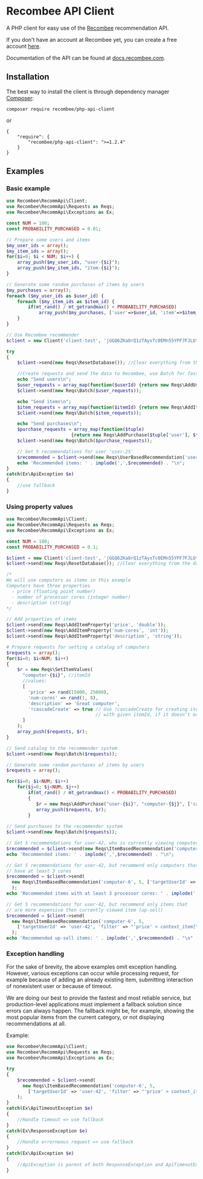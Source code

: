 # Recombee API Client

A PHP client for easy use of the [Recombee](https://www.recombee.com/) recommendation API.

If you don't have an account at Recombee yet, you can create a free account [here](https://www.recombee.com/).

Documentation of the API can be found at [docs.recombee.com](https://docs.recombee.com/).

## Installation

The best way to install the client is through dependency manager [Composer](https://getcomposer.org/):

```
composer require recombee/php-api-client
```
or
```
{
    "require": {
        "recombee/php-api-client": ">=1.2.4"
    }
}
```

## Examples

### Basic example
```php
use Recombee\RecommApi\Client;
use Recombee\RecommApi\Requests as Reqs;
use Recombee\RecommApi\Exceptions as Ex;

const NUM = 100;
const PROBABILITY_PURCHASED = 0.01;

// Prepare some users and items
$my_user_ids = array();
$my_item_ids = array();
for($i=0; $i < NUM; $i++) {
    array_push($my_user_ids, "user-{$i}");
    array_push($my_item_ids, "item-{$i}");
}

// Generate some random purchases of items by users
$my_purchases = array();
foreach ($my_user_ids as $user_id) {
    foreach ($my_item_ids as $item_id) {
        if(mt_rand() / mt_getrandmax() < PROBABILITY_PURCHASED)
            array_push($my_purchases, ['user'=>$user_id, 'item'=>$item_id]);
    }
}

// Use Recombee recommender
$client = new Client('client-test', 'jGGQ6ZKa8rQ1zTAyxTc0EMn55YPF7FJLUtaMLhbsGxmvwxgTwXYqmUk5xVZFw98L');

try
{
    $client->send(new Reqs\ResetDatabase()); //Clear everything from the database

    //Create requests and send the data to Recombee, use Batch for faster processing
    echo "Send users\n";
    $user_requests = array_map(function($userId) {return new Reqs\AddUser($userId);}, $my_user_ids);
    $client->send(new Reqs\Batch($user_requests));

    echo "Send items\n";
    $item_requests = array_map(function($itemId) {return new Reqs\AddItem($itemId);}, $my_item_ids);
    $client->send(new Reqs\Batch($item_requests));

    echo "Send purchases\n";
    $purchase_requests = array_map(function($tuple)
                        {return new Reqs\AddPurchase($tuple['user'], $tuple['item']);}, $my_purchases);
    $client->send(new Reqs\Batch($purchase_requests));

    // Get 5 recommendations for user 'user-25'
    $recommended = $client->send(new Reqs\UserBasedRecommendation('user-25', 5, ['rotationRate' => 0]));
    echo 'Recommended items: ' . implode(',',$recommended) . "\n";
}
catch(Ex\ApiException $e)
{
    //use fallback
}
```

### Using property values
```php
use Recombee\RecommApi\Client;
use Recombee\RecommApi\Requests as Reqs;
use Recombee\RecommApi\Exceptions as Ex;

const NUM = 100;
const PROBABILITY_PURCHASED = 0.1;

$client = new Client('client-test', 'jGGQ6ZKa8rQ1zTAyxTc0EMn55YPF7FJLUtaMLhbsGxmvwxgTwXYqmUk5xVZFw98L');
$client->send(new Reqs\ResetDatabase()); //Clear everything from the database

/*
We will use computers as items in this example
Computers have three properties 
  - price (floating point number)
  - number of processor cores (integer number)
  - description (string)
*/

// Add properties of items
$client->send(new Reqs\AddItemProperty('price', 'double'));
$client->send(new Reqs\AddItemProperty('num-cores', 'int'));
$client->send(new Reqs\AddItemProperty('description', 'string'));

# Prepare requests for setting a catalog of computers
$requests = array();
for($i=0; $i<NUM; $i++)
{
    $r = new Reqs\SetItemValues(
      "computer-{$i}", //itemId
      //values:
      [ 
        'price' => rand(15000, 25000),
        'num-cores' => rand(1, 8),
        'description' => 'Great computer',
        '!cascadeCreate' => true // Use !cascadeCreate for creating item
                                 // with given itemId, if it doesn't exist
      ]
    );
    array_push($requests, $r);
}

// Send catalog to the recommender system
$client->send(new Reqs\Batch($requests));

// Generate some random purchases of items by users
$requests = array();

for($i=0; $i<NUM; $i++)
    for($j=0; $j<NUM; $j++)
        if(mt_rand() / mt_getrandmax() < PROBABILITY_PURCHASED)
        {
           $r = new Reqs\AddPurchase("user-{$i}", "computer-{$j}", ['cascadeCreate' => true]);
           array_push($requests, $r);
        }
        
// Send purchases to the recommender system
$client->send(new Reqs\Batch($requests));

// Get 5 recommendations for user-42, who is currently viewing computer-6
$recommended = $client->send(new Reqs\ItemBasedRecommendation('computer-6', 5, ['targetUserId' => 'user-42']));
echo 'Recommended items: ' . implode(',',$recommended) . "\n";

// Get 5 recommendations for user-42, but recommend only computers that
// have at least 3 cores
$recommended = $client->send(
  new Reqs\ItemBasedRecommendation('computer-6', 5, ['targetUserId' => 'user-42', 'filter' => "'num-cores'>=3"])
  );
echo 'Recommended items with at least 3 processor cores: ' . implode(',',$recommended) . "\n";

// Get 5 recommendations for user-42, but recommend only items that
// are more expensive then currently viewed item (up-sell)
$recommended = $client->send(
  new Reqs\ItemBasedRecommendation('computer-6', 5,
    ['targetUserId' => 'user-42', 'filter' => "'price' > context_item[\"price\"]"])
  );
echo 'Recommended up-sell items: ' . implode(',',$recommended) . "\n"
```

### Exception handling

For the sake of brevity, the above examples omit exception handling. However, various exceptions can occur while processing request, for example because of adding an already existing item, submitting interaction of nonexistent user or because of timeout.

We are doing our best to provide the fastest and most reliable service, but production-level applications must implement a fallback solution since errors can always happen. The fallback might be, for example, showing the most popular items from the current category, or not displaying recommendations at all.

Example:
```php
use Recombee\RecommApi\Client;
use Recombee\RecommApi\Requests as Reqs;
use Recombee\RecommApi\Exceptions as Ex;

try
{
    $recommended = $client->send(
      new Reqs\ItemBasedRecommendation('computer-6', 5,
        ['targetUserId' => 'user-42', 'filter' => "'price' > context_item[\"price\"]"])
    );
}
catch(Ex\ApiTimeoutException $e)
{
    //Handle timeout => use fallback
}
catch(Ex\ResponseException $e)
{
    //Handle errorneous request => use fallback
}
catch(Ex\ApiException $e)
{
    //ApiException is parent of both ResponseException and ApiTimeoutException
}
```
